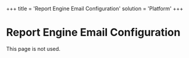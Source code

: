 +++
title = 'Report Engine Email Configuration'
solution = 'Platform'
+++

# Report Engine Email Configuration

This page is not used.

